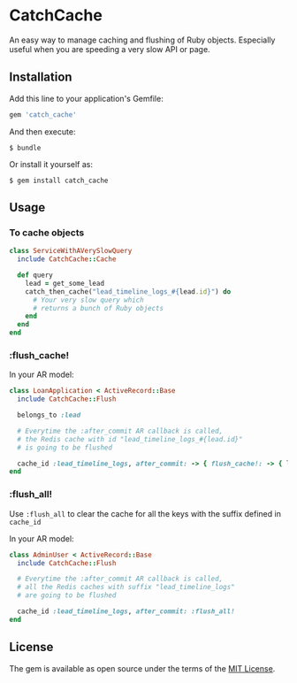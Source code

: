 # CatchCache

An easy way to manage caching and flushing of Ruby objects. Especially useful when you are speeding a very slow API or page.

## Installation

Add this line to your application's Gemfile:

```ruby
gem 'catch_cache'
```

And then execute:

    $ bundle

Or install it yourself as:

    $ gem install catch_cache

## Usage

### To cache objects

```ruby
class ServiceWithAVerySlowQuery
  include CatchCache::Cache

  def query
    lead = get_some_lead
    catch_then_cache("lead_timeline_logs_#{lead.id}") do
      # Your very slow query which
      # returns a bunch of Ruby objects
    end
  end
end
```

### :flush_cache!
In your AR model:

```ruby
class LoanApplication < ActiveRecord::Base
  include CatchCache::Flush

  belongs_to :lead

  # Everytime the :after_commit AR callback is called,
  # the Redis cache with id "lead_timeline_logs_#{lead.id}"
  # is going to be flushed

  cache_id :lead_timeline_logs, after_commit: -> { flush_cache!: -> { lead.id } }
end
```

### :flush_all!
Use `:flush_all` to clear the cache for all the keys with the suffix defined in `cache_id`

In your AR model:

```ruby
class AdminUser < ActiveRecord::Base
  include CatchCache::Flush

  # Everytime the :after_commit AR callback is called,
  # all the Redis caches with suffix "lead_timeline_logs"
  # are going to be flushed

  cache_id :lead_timeline_logs, after_commit: :flush_all!
end
```

## License

The gem is available as open source under the terms of the [MIT License](http://opensource.org/licenses/MIT).
